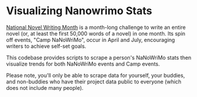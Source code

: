 # Visualizing Nanowrimo Stats
[National Novel Writing Month](nanowrimo.org/) is a month-long challenge to write an entire novel (or, at least the first 50,000 words of a novel) in one month. Its spin off events, "Camp NaNoWriMo", occur in April and July, encouraging writers to achieve self-set goals.

This codebase provides scripts to scrape a person's NaNoWriMo stats then visualize trends for both NaNoWriMo events and Camp events.

Please note, you'll only be able to scrape data for yourself, your buddies, and non-buddies who have their project data public to everyone (which does not include many people).
